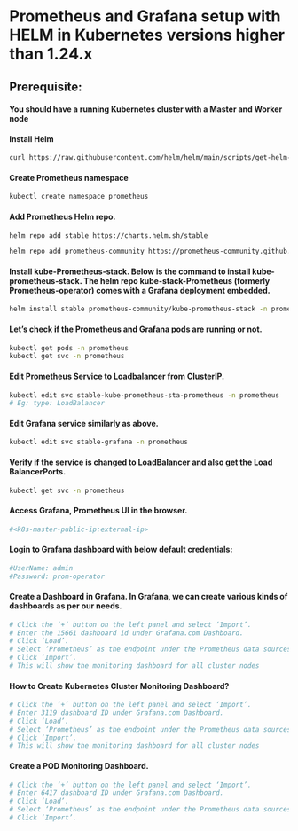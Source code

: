 # Prometheus and Grafana setup with HELM in Kubernetes versions higher than 1.24.x

## Prerequisite:
#### You should have a running Kubernetes cluster with a Master and Worker node

#### Install Helm 
```bash
curl https://raw.githubusercontent.com/helm/helm/main/scripts/get-helm-3 | bash
```
#### Create Prometheus namespace
```bash
kubectl create namespace prometheus
```
#### Add Prometheus Helm repo.
```bash
helm repo add stable https://charts.helm.sh/stable
```
```bash
helm repo add prometheus-community https://prometheus-community.github.io/helm-charts
```

#### Install kube-Prometheus-stack. Below is the command to install kube-prometheus-stack. The helm repo kube-stack-Prometheus (formerly Prometheus-operator) comes with a Grafana deployment embedded.
```bash
helm install stable prometheus-community/kube-prometheus-stack -n prometheus
```

#### Let’s check if the Prometheus and Grafana pods are running or not.
```bash
kubectl get pods -n prometheus
kubectl get svc -n prometheus
```

#### Edit Prometheus Service to Loadbalancer from ClusterIP.
```bash
kubectl edit svc stable-kube-prometheus-sta-prometheus -n prometheus
# Eg: type: LoadBalancer
```

#### Edit Grafana service similarly as above.
```bash
kubectl edit svc stable-grafana -n prometheus
```
#### Verify if the service is changed to LoadBalancer and also get the Load BalancerPorts.
```bash
kubectl get svc -n prometheus
```

#### Access Grafana, Prometheus UI in the browser.
```bash
#<k8s-master-public-ip:external-ip>
```
#### Login to Grafana dashboard with below default credentials:
```bash
#UserName: admin
#Password: prom-operator
```

#### Create a Dashboard in Grafana. In Grafana, we can create various kinds of dashboards as per our needs.
```bash
# Click the ‘+’ button on the left panel and select ‘Import’.
# Enter the 15661 dashboard id under Grafana.com Dashboard.
# Click ‘Load’.
# Select ‘Prometheus’ as the endpoint under the Prometheus data sources drop-down.
# Click ‘Import’.
# This will show the monitoring dashboard for all cluster nodes
```

#### How to Create Kubernetes Cluster Monitoring Dashboard?
```bash
# Click the ‘+’ button on the left panel and select ‘Import’.
# Enter 3119 dashboard ID under Grafana.com Dashboard.
# Click ‘Load’.
# Select ‘Prometheus’ as the endpoint under the Prometheus data sources drop-down.
# Click ‘Import’.
# This will show the monitoring dashboard for all cluster nodes
```

#### Create a POD Monitoring Dashboard.
```bash
# Click the ‘+’ button on the left panel and select ‘Import’.
# Enter 6417 dashboard ID under Grafana.com Dashboard.
# Click ‘Load’.
# Select ‘Prometheus’ as the endpoint under the Prometheus data sources drop-down.
# Click ‘Import’.
```


